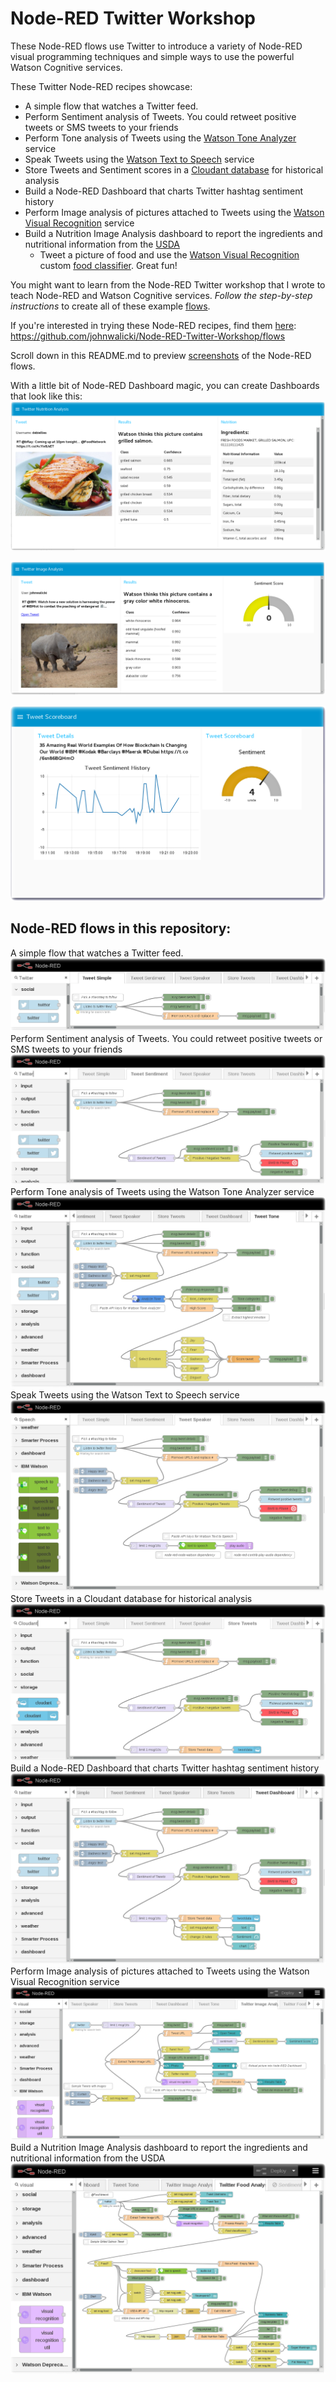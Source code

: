 # Node-RED Twitter Workshop
These Node-RED flows use Twitter to introduce a variety of Node-RED visual programming techniques and simple ways to use the powerful Watson Cognitive services.


These Twitter Node-RED recipes showcase:
* A simple flow that watches a Twitter feed.
* Perform Sentiment analysis of Tweets. You could retweet positive tweets or SMS tweets to your friends
* Perform Tone analysis of Tweets using the [Watson Tone Analyzer](https://console.bluemix.net/docs/services/text-to-speech/getting-started.html#gettingStarted) service
* Speak Tweets using the [Watson Text to Speech](https://console.bluemix.net/docs/services/text-to-speech/getting-started.html#gettingStarted) service
* Store Tweets and Sentiment scores in a [Cloudant database](https://console.bluemix.net/docs/services/Cloudant/getting-started.html#getting-started-with-cloudant) for historical analysis
* Build a Node-RED Dashboard that charts Twitter hashtag sentiment history
* Perform Image analysis of pictures attached to Tweets using the [Watson Visual Recognition](https://console.bluemix.net/docs/services/text-to-speech/getting-started.html#gettingStarted) service
* Build a Nutrition Image Analysis dashboard to report the ingredients and nutritional information from the [USDA](https://ndb.nal.usda.gov/ndb/doc/index#)
  * Tweet a picture of food and use the [Watson Visual Recognition](https://console.bluemix.net/docs/services/text-to-speech/getting-started.html#gettingStarted) custom [food classifier](https://www.ibm.com/blogs/bluemix/2017/05/watson-learns-see-food-introducing-watson-visual-recognition-food-model/). Great fun!

You might want to learn from the Node-RED Twitter workshop that I wrote to teach Node-RED and Watson Cognitive services.
*Follow the step-by-step instructions* to create all of these example [flows](https://github.com/johnwalicki/Node-RED-Twitter-Workshop/flows).

If you're interested in trying these Node-RED recipes, find them [here](https://github.com/johnwalicki/Node-RED-Twitter-Workshop/flows):
https://github.com/johnwalicki/Node-RED-Twitter-Workshop/flows

Scroll down in this README.md to preview [screenshots](https://github.com/johnwalicki/Node-RED-Twitter-Workshop/screenshots) of the Node-RED flows.

With a little bit of Node-RED Dashboard magic, you can create Dashboards that look like this:
![Nutrition Twitter Dashboard Screenshot](/screenshots/Node-RED-Twitter-TweetNutritionAnalyzer-Dashboard.png?raw=true "Nutrition Twitter Image Analyzer Dashboard")

![Twitter Image Analysis Dashboard Screenshot](/screenshots/Node-RED-Twitter-TweetImageAnalyzer-Dashboard.png?raw=true "Twitter Image Analyzer Dashboard")

![Twitter Sentiment History Dashboard Screenshot](/screenshots/Node-RED-Twitter-TweetSentiment-Dashboard.png?raw=true "Twitter Sentiment History Dashboard")

## Node-RED flows in this repository:
A simple flow that watches a Twitter feed.
![Simple Twitter flow](/screenshots/Node-RED-Twitter-TweetSimple.png?raw=true "Simple Twitter flow")
Perform Sentiment analysis of Tweets. You could retweet positive tweets or SMS tweets to your friends
![Sentiment Twitter flow](/screenshots/Node-RED-Twitter-TweetSentiment.png?raw=true "Sentiment Twitter flow")
Perform Tone analysis of Tweets using the Watson Tone Analyzer service
![Watson Tone Analyzer Twitter flow](/screenshots/Node-RED-Twitter-TweetTone.png?raw=true "Watson Tone Analysis Twitter flow")
Speak Tweets using the Watson Text to Speech service
![Watson Speech to Text Twitter flow](/screenshots/Node-RED-Twitter-TweetSpeak.png?raw=true "Watson Speech to Text Twitter flow")
Store Tweets in a Cloudant database for historical analysis
![Store Tweets in Cloudant flow](/screenshots/Node-RED-Twitter-StoreTweet.png?raw=true "Store Tweets Simple Twitter flow")
Build a Node-RED Dashboard that charts Twitter hashtag sentiment history
![Twitter Dashboard flow](/screenshots/Node-RED-Twitter-TweetDashboard.png?raw=true "Twitter Sentiment History Dashboard flow")
Perform Image analysis of pictures attached to Tweets using the Watson Visual Recognition service
![Watson Visual Recognition Image Analysis Twitter flow](/screenshots/Node-RED-Twitter-TweetImageAnalyzer.png?raw=true "Watson Visual Recognition Image Analysis Twitter flow")
Build a Nutrition Image Analysis dashboard to report the ingredients and nutritional information from the USDA
![Nutrition Food Image Analysis Twitter flow](/screenshots/Node-RED-Twitter-TweetNutritionAnalyzer.png?raw=true "Nutrition Food Image Analysis Twitter flow")
